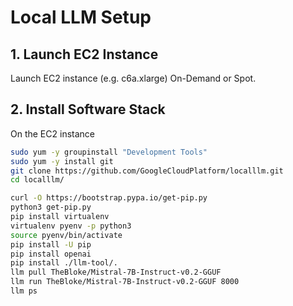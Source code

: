 # Local LLM Setup

## 1. Launch EC2 Instance

Launch EC2 instance (e.g. c6a.xlarge) On-Demand or Spot.


## 2. Install Software Stack

On the EC2 instance

```bash
sudo yum -y groupinstall "Development Tools"
sudo yum -y install git
git clone https://github.com/GoogleCloudPlatform/localllm.git
cd localllm/

curl -O https://bootstrap.pypa.io/get-pip.py
python3 get-pip.py
pip install virtualenv
virtualenv pyenv -p python3
source pyenv/bin/activate
pip install -U pip
pip install openai
pip install ./llm-tool/.
llm pull TheBloke/Mistral-7B-Instruct-v0.2-GGUF
llm run TheBloke/Mistral-7B-Instruct-v0.2-GGUF 8000
llm ps
```
